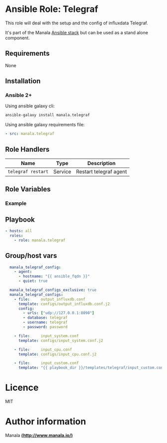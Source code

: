 # Ansible Role: Telegraf

This role will deal with the setup and the config of influxdata Telegraf.

It's part of the Manala <a href="http://www.manala.io" target="_blank">Ansible stack</a> but can be used as a stand alone component.

## Requirements

None

## Installation

### Ansible 2+

Using ansible galaxy cli:

```bash
ansible-galaxy install manala.telegraf
```

Using ansible galaxy requirements file:

```yaml
- src: manala.telegraf
```

## Role Handlers

| Name               | Type    | Description            |
| ------------------ | ------- | ---------------------- |
| `telegraf restart` | Service | Restart telegraf agent |

## Role Variables

### Example

## Playbook

```yaml
- hosts: all
  roles:
    - role: manala.telegraf
```

## Group/host vars

```yaml
  manala_telegraf_config:
    - agent:
      - hostname: "{{ ansible_fqdn }}"
      - quiet: true

  manala_telegraf_configs_exclusive: true
  manala_telegraf_configs:
    - file:     output_influxdb.conf
      template: configs/output_influxdb.conf.j2
      config:
        - urls: ["udp://127.0.0.1:8090"]
        - database: telegraf
        - username: telegraf
        - password: password

    - file:     input_system.conf
      template: configs/input_system.conf.j2

    - file:     input_cpu.conf
      template: configs/input_cpu.conf.j2

    - file:     input_custom.conf
      template: "{{ playbook_dir }}/templates/telegraf/input_custom.conf.j2"
```

# Licence

MIT

# Author information

Manala [**(http://www.manala.io/)**](http://www.manala.io)